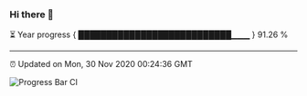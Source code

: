 ### Hi there 👋

⏳ Year progress { ███████████████████████████▁▁▁ } 91.26 %

---

⏰ Updated on Mon, 30 Nov 2020 00:24:36 GMT

![Progress Bar CI](https://github.com/liununu/liununu/workflows/Progress%20Bar%20CI/badge.svg)
